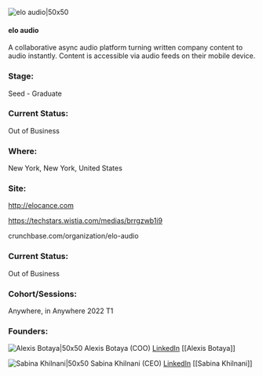 

![elo audio|50x50](https://apimg.techstars.com/connect/images/image_files/626149e5a160160c973bd764/original/Logo.png)

#### elo audio
A collaborative async audio platform turning written company content to audio instantly. Content is accessible via audio feeds on their mobile device.

### Stage: 
Seed - Graduate 

### Current Status: 
Out of Business

### Where:
New York, New York, United States

### Site:
http://elocance.com

https://techstars.wistia.com/medias/brrgzwb1i9

crunchbase.com/organization/elo-audio

### Current Status: 
Out of Business

### Cohort/Sessions: 
Anywhere, in Anywhere 2022 T1

### Founders: 

![Alexis Botaya|50x50](https://apimg.techstars.com/connect/images/image_files/61dc195de838a30007026428/original/ALEXISBOTAYA-hd.jpg) Alexis Botaya (COO) [LinkedIn](https://linkedin.com/in/alexisbotaya) [[Alexis Botaya]]

![Sabina Khilnani|50x50](https://www.f6s.com/static-resource/images/profile-placeholder-user.jpg) Sabina Khilnani (CEO) [LinkedIn](https://linkedin.com/in/sabina-khilnani-8bb373b) [[Sabina Khilnani]]


